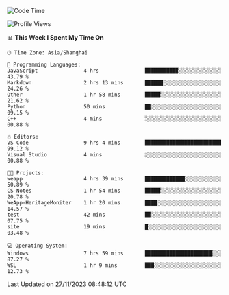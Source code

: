 <!--START_SECTION:waka-->
![Code Time](http://img.shields.io/badge/Code%20Time-1%2C398%20hrs%2049%20mins-blue)

![Profile Views](http://img.shields.io/badge/Profile%20Views-0-blue)

📊 **This Week I Spent My Time On** 

```text
🕑︎ Time Zone: Asia/Shanghai

💬 Programming Languages: 
JavaScript               4 hrs               ███████████░░░░░░░░░░░░░░   43.79 % 
Markdown                 2 hrs 13 mins       ██████░░░░░░░░░░░░░░░░░░░   24.26 % 
Other                    1 hr 58 mins        █████░░░░░░░░░░░░░░░░░░░░   21.62 % 
Python                   50 mins             ██░░░░░░░░░░░░░░░░░░░░░░░   09.15 % 
C++                      4 mins              ░░░░░░░░░░░░░░░░░░░░░░░░░   00.88 % 

🔥 Editors: 
VS Code                  9 hrs 4 mins        █████████████████████████   99.12 % 
Visual Studio            4 mins              ░░░░░░░░░░░░░░░░░░░░░░░░░   00.88 % 

🐱‍💻 Projects: 
weapp                    4 hrs 39 mins       █████████████░░░░░░░░░░░░   50.89 % 
CS-Notes                 1 hr 54 mins        █████░░░░░░░░░░░░░░░░░░░░   20.78 % 
WeApp-HeritageMoniter    1 hr 20 mins        ████░░░░░░░░░░░░░░░░░░░░░   14.57 % 
test                     42 mins             ██░░░░░░░░░░░░░░░░░░░░░░░   07.75 % 
site                     19 mins             █░░░░░░░░░░░░░░░░░░░░░░░░   03.48 % 

💻 Operating System: 
Windows                  7 hrs 59 mins       ██████████████████████░░░   87.27 % 
WSL                      1 hr 9 mins         ███░░░░░░░░░░░░░░░░░░░░░░   12.73 % 
```


 Last Updated on 27/11/2023 08:48:12 UTC
<!--END_SECTION:waka-->